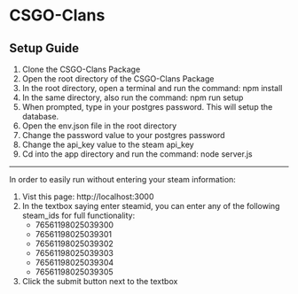 # CSGO-Clans
## Setup Guide
1. Clone the CSGO-Clans Package
2. Open the root directory of the CSGO-Clans Package
3. In the root directory, open a terminal and run the command: npm install
4. In the same directory, also run the command: npm run setup
5. When prompted, type in your postgres password. This will setup the database.
6. Open the env.json file in the root directory
7. Change the password value to your postgres password
8. Change the api_key value to the steam api_key 
9. Cd into the app directory and run the command: node server.js
------------------------------------------------------------------------------------------
In order to easily run without entering your steam information:
1. Vist this page: http://localhost:3000
2. In the textbox saying enter steamid, you can enter any of the following steam_ids for full functionality:
   - 76561198025039300
   - 76561198025039301
   - 76561198025039302
   - 76561198025039303
   - 76561198025039304
   - 76561198025039305
3. Click the submit button next to the textbox
